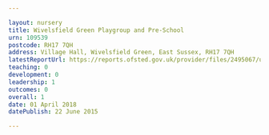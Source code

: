 ```yaml
---

layout: nursery
title: Wivelsfield Green Playgroup and Pre-School
urn: 109539
postcode: RH17 7QH
address: Village Hall, Wivelsfield Green, East Sussex, RH17 7QH
latestReportUrl: https://reports.ofsted.gov.uk/provider/files/2495067/urn/109539.pdf
teaching: 0
development: 0
leadership: 1
outcomes: 0
overall: 1
date: 01 April 2018 
datePublish: 22 June 2015

---
```

